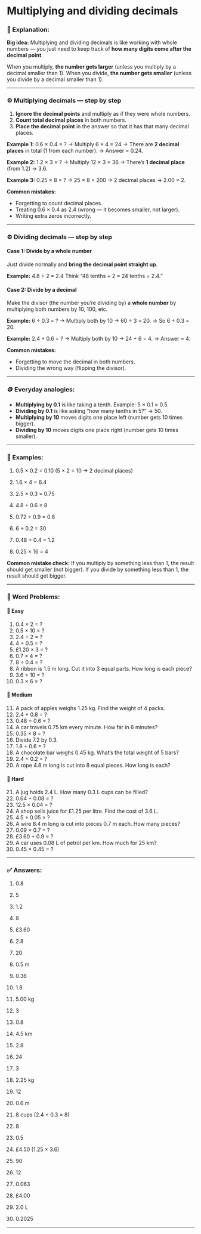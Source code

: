 # Multiplying and dividing decimals

### 📘 Explanation:

**Big idea:**
Multiplying and dividing decimals is like working with whole numbers — you just need to keep track of **how many digits come after the decimal point**.

When you multiply, **the number gets larger** (unless you multiply by a decimal smaller than 1).
When you divide, **the number gets smaller** (unless you divide by a decimal smaller than 1).

---

### ⚙️ Multiplying decimals — step by step

1. **Ignore the decimal points** and multiply as if they were whole numbers.
2. **Count total decimal places** in both numbers.
3. **Place the decimal point** in the answer so that it has that many decimal places.

**Example 1:**
0.6 × 0.4 = ?
→ Multiply 6 × 4 = 24
→ There are **2 decimal places** in total (1 from each number).
→ Answer = 0.24.

**Example 2:**
1.2 × 3 = ?
→ Multiply 12 × 3 = 36
→ There’s **1 decimal place** (from 1.2) → 3.6.

**Example 3:**
0.25 × 8 = ?
→ 25 × 8 = 200
→ 2 decimal places → 2.00 = 2.

**Common mistakes:**

* Forgetting to count decimal places.
* Treating 0.6 × 0.4 as 2.4 (wrong — it becomes smaller, not larger).
* Writing extra zeros incorrectly.

---

### ⚙️ Dividing decimals — step by step

#### Case 1: Divide by a whole number

Just divide normally and **bring the decimal point straight up**.

**Example:**
4.8 ÷ 2 = 2.4
Think “48 tenths ÷ 2 = 24 tenths = 2.4.”

#### Case 2: Divide by a decimal

Make the divisor (the number you’re dividing by) a **whole number** by multiplying both numbers by 10, 100, etc.

**Example:**
6 ÷ 0.3 = ?
→ Multiply both by 10 → 60 ÷ 3 = 20.
→ So 6 ÷ 0.3 = 20.

**Example:**
2.4 ÷ 0.6 = ?
→ Multiply both by 10 → 24 ÷ 6 = 4.
→ Answer = 4.

**Common mistakes:**

* Forgetting to move the decimal in both numbers.
* Dividing the wrong way (flipping the divisor).

---

### 🪙 Everyday analogies:

* **Multiplying by 0.1** is like taking a tenth. Example: 5 × 0.1 = 0.5.
* **Dividing by 0.1** is like asking “how many tenths in 5?” → 50.
* **Multiplying by 10** moves digits one place left (number gets 10 times bigger).
* **Dividing by 10** moves digits one place right (number gets 10 times smaller).

---

### 🧮 Examples:

1. 0.5 × 0.2 = 0.10
   (5 × 2 = 10 → 2 decimal places)

2. 1.6 × 4 = 6.4

3. 2.5 × 0.3 = 0.75

4. 4.8 ÷ 0.6 = 8

5. 0.72 ÷ 0.9 = 0.8

6. 6 ÷ 0.2 = 30

7. 0.48 ÷ 0.4 = 1.2

8. 0.25 × 16 = 4

**Common mistake check:**
If you multiply by something less than 1, the result should get smaller (not bigger).
If you divide by something less than 1, the result should get bigger.

---

### 🧩 Word Problems:

#### 🔹 Easy

1. 0.4 × 2 = ?
2. 0.5 × 10 = ?
3. 2.4 ÷ 2 = ?
4. 4 ÷ 0.5 = ?
5. £1.20 × 3 = ?
6. 0.7 × 4 = ?
7. 8 ÷ 0.4 = ?
8. A ribbon is 1.5 m long. Cut it into 3 equal parts. How long is each piece?
9. 3.6 ÷ 10 = ?
10. 0.3 × 6 = ?

#### 🔸 Medium

11. A pack of apples weighs 1.25 kg. Find the weight of 4 packs.
12. 2.4 ÷ 0.8 = ?
13. 0.48 ÷ 0.6 = ?
14. A car travels 0.75 km every minute. How far in 6 minutes?
15. 0.35 × 8 = ?
16. Divide 7.2 by 0.3.
17. 1.8 ÷ 0.6 = ?
18. A chocolate bar weighs 0.45 kg. What’s the total weight of 5 bars?
19. 2.4 ÷ 0.2 = ?
20. A rope 4.8 m long is cut into 8 equal pieces. How long is each?

#### 🔺 Hard

21. A jug holds 2.4 L. How many 0.3 L cups can be filled?
22. 0.64 ÷ 0.08 = ?
23. 12.5 × 0.04 = ?
24. A shop sells juice for £1.25 per litre. Find the cost of 3.6 L.
25. 4.5 ÷ 0.05 = ?
26. A wire 8.4 m long is cut into pieces 0.7 m each. How many pieces?
27. 0.09 × 0.7 = ?
28. £3.60 ÷ 0.9 = ?
29. A car uses 0.08 L of petrol per km. How much for 25 km?
30. 0.45 × 0.45 = ?

---

### ✅ Answers:

1. 0.8

2. 5

3. 1.2

4. 8

5. £3.60

6. 2.8

7. 20

8. 0.5 m

9. 0.36

10. 1.8

11. 5.00 kg

12. 3

13. 0.8

14. 4.5 km

15. 2.8

16. 24

17. 3

18. 2.25 kg

19. 12

20. 0.6 m

21. 8 cups (2.4 ÷ 0.3 = 8)

22. 8

23. 0.5

24. £4.50 (1.25 × 3.6)

25. 90

26. 12

27. 0.063

28. £4.00

29. 2.0 L

30. 0.2025

---
